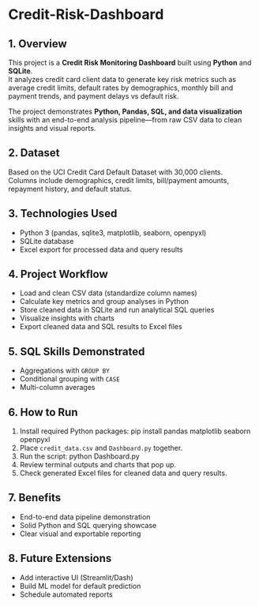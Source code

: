 # Credit-Risk-Dashboard


## 1. Overview
This project is a **Credit Risk Monitoring Dashboard** built using **Python** and **SQLite**.  
It analyzes credit card client data to generate key risk metrics such as average credit limits, default rates by demographics, monthly bill and payment trends, and payment delays vs default risk.

The project demonstrates **Python, Pandas, SQL, and data visualization** skills with an end-to-end analysis pipeline—from raw CSV data to clean insights and visual reports.

## 2. Dataset
Based on the UCI Credit Card Default Dataset with 30,000 clients.  
Columns include demographics, credit limits, bill/payment amounts, repayment history, and default status.

## 3. Technologies Used
- Python 3 (pandas, sqlite3, matplotlib, seaborn, openpyxl)
- SQLite database
- Excel export for processed data and query results

## 4. Project Workflow
- Load and clean CSV data (standardize column names)
- Calculate key metrics and group analyses in Python
- Store cleaned data in SQLite and run analytical SQL queries
- Visualize insights with charts
- Export cleaned data and SQL results to Excel files

## 5. SQL Skills Demonstrated
- Aggregations with `GROUP BY`
- Conditional grouping with `CASE`
- Multi-column averages

## 6. How to Run
1. Install required Python packages:  pip install pandas matplotlib seaborn openpyxl
2. Place `credit_data.csv` and `Dashboard.py` together.  
3. Run the script:  python Dashboard.py
4. Review terminal outputs and charts that pop up.  
5. Check generated Excel files for cleaned data and query results.

## 7. Benefits
- End-to-end data pipeline demonstration  
- Solid Python and SQL querying showcase  
- Clear visual and exportable reporting  

## 8. Future Extensions
- Add interactive UI (Streamlit/Dash)  
- Build ML model for default prediction  
- Schedule automated reports  

